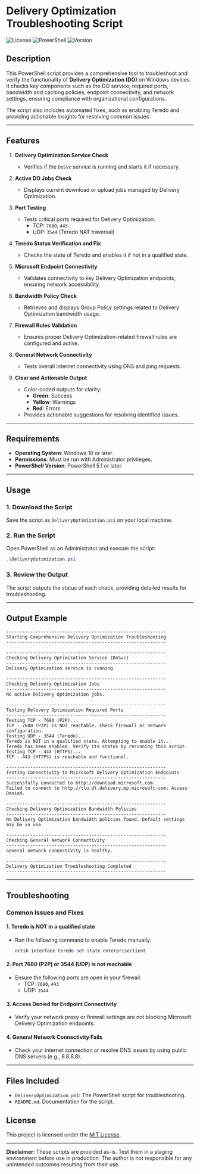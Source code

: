 
# Delivery Optimization Troubleshooting Script

![License](https://img.shields.io/badge/license-MIT-blue.svg)
![PowerShell](https://img.shields.io/badge/powershell-5.1%2B-blue.svg)
![Version](https://img.shields.io/badge/version-1.0.0-green.svg)

## Description
This PowerShell script provides a comprehensive tool to troubleshoot and verify the functionality of **Delivery Optimization (DO)** on Windows devices. It checks key components such as the DO service, required ports, bandwidth and caching policies, endpoint connectivity, and network settings, ensuring compliance with organizational configurations.

The script also includes automated fixes, such as enabling Teredo and providing actionable insights for resolving common issues.

---

## Features

1. **Delivery Optimization Service Check**
   - Verifies if the `DoSvc` service is running and starts it if necessary.

2. **Active DO Jobs Check**
   - Displays current download or upload jobs managed by Delivery Optimization.

3. **Port Testing**
   - Tests critical ports required for Delivery Optimization:
     - TCP: `7680`, `443`
     - UDP: `3544` (Teredo NAT traversal)

4. **Teredo Status Verification and Fix**
   - Checks the state of Teredo and enables it if not in a qualified state.

5. **Microsoft Endpoint Connectivity**
   - Validates connectivity to key Delivery Optimization endpoints, ensuring network accessibility.

6. **Bandwidth Policy Check**
   - Retrieves and displays Group Policy settings related to Delivery Optimization bandwidth usage.

7. **Firewall Rules Validation**
   - Ensures proper Delivery Optimization-related firewall rules are configured and active.

8. **General Network Connectivity**
   - Tests overall internet connectivity using DNS and ping requests.

9. **Clear and Actionable Output**
   - Color-coded outputs for clarity:
     - **Green**: Success
     - **Yellow**: Warnings
     - **Red**: Errors
   - Provides actionable suggestions for resolving identified issues.

---

## Requirements

- **Operating System**: Windows 10 or later.
- **Permissions**: Must be run with Administrator privileges.
- **PowerShell Version**: PowerShell 5.1 or later.

---

## Usage

### 1. Download the Script
Save the script as `DeliveryOptimization.ps1` on your local machine.

### 2. Run the Script
Open PowerShell as an Administrator and execute the script:
```powershell
.\DeliveryOptimization.ps1
```

### 3. Review the Output
The script outputs the status of each check, providing detailed results for troubleshooting.

---

## Output Example

```plaintext
------------------------------------------------------------
Starting Comprehensive Delivery Optimization Troubleshooting
------------------------------------------------------------

------------------------------------------------------------
Checking Delivery Optimization Service (DoSvc)
------------------------------------------------------------
Delivery Optimization service is running.

------------------------------------------------------------
Checking Delivery Optimization Jobs
------------------------------------------------------------
No active Delivery Optimization jobs.

------------------------------------------------------------
Testing Delivery Optimization Required Ports
------------------------------------------------------------
Testing TCP - 7680 (P2P)...
TCP - 7680 (P2P) is NOT reachable. Check firewall or network configuration.
Testing UDP - 3544 (Teredo)...
Teredo is NOT in a qualified state. Attempting to enable it...
Teredo has been enabled. Verify its status by rerunning this script.
Testing TCP - 443 (HTTPS)...
TCP - 443 (HTTPS) is reachable and functional.

------------------------------------------------------------
Testing Connectivity to Microsoft Delivery Optimization Endpoints
------------------------------------------------------------
Successfully connected to http://download.microsoft.com.
Failed to connect to http://tlu.dl.delivery.mp.microsoft.com: Access Denied.

------------------------------------------------------------
Checking Delivery Optimization Bandwidth Policies
------------------------------------------------------------
No Delivery Optimization bandwidth policies found. Default settings may be in use.

------------------------------------------------------------
Checking General Network Connectivity
------------------------------------------------------------
General network connectivity is healthy.

------------------------------------------------------------
Delivery Optimization Troubleshooting Completed
------------------------------------------------------------
```

---

## Troubleshooting

### Common Issues and Fixes

#### 1. **Teredo is NOT in a qualified state**
- Run the following command to enable Teredo manually:
  ```powershell
  netsh interface teredo set state enterpriseclient
  ```

#### 2. **Port 7680 (P2P) or 3544 (UDP) is not reachable**
- Ensure the following ports are open in your firewall:
  - TCP: `7680`, `443`
  - UDP: `3544`

#### 3. **Access Denied for Endpoint Connectivity**
- Verify your network proxy or firewall settings are not blocking Microsoft Delivery Optimization endpoints.

#### 4. **General Network Connectivity Fails**
- Check your internet connection or resolve DNS issues by using public DNS servers (e.g., 8.8.8.8).

---

## Files Included

- `DeliveryOptimization.ps1`: The PowerShell script for troubleshooting.
- `README.md`: Documentation for the script.

## License

This project is licensed under the [MIT License](https://opensource.org/licenses/MIT).

---

**Disclaimer**: These scripts are provided as-is. Test them in a staging environment before use in production. The author is not responsible for any unintended outcomes resulting from their use.

